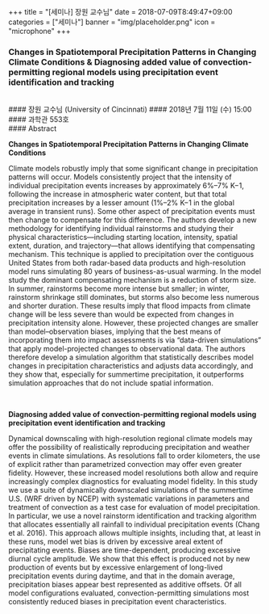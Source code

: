 +++
title = "[세미나] 장원 교수님"
date = 2018-07-09T8:49:47+09:00
categories = ["세미나"]
banner = "img/placeholder.png"
icon = "microphone"
+++
### Changes in Spatiotemporal Precipitation Patterns in Changing Climate Conditions & Diagnosing added value of convection-permitting regional models using precipitation event identification and tracking
<br>
#### 장원 교수님 (University of Cincinnati)
#### 2018년 7월 11일 (수) 15:00
#### 과학관 553호
<br>
#### Abstract

**Changes in Spatiotemporal Precipitation Patterns in Changing Climate Conditions**

Climate models robustly imply that some significant change in precipitation patterns will occur. Models consistently project that the intensity of individual precipitation events increases by approximately 6%–7% K−1, following the increase in atmospheric water content, but that total precipitation increases by a lesser amount (1%–2% K−1 in the global average in transient runs). Some other aspect of precipitation events must then change to compensate for this difference. The authors develop a new methodology for identifying individual rainstorms and studying their physical characteristics—including starting location, intensity, spatial extent, duration, and trajectory—that allows identifying that compensating mechanism. This technique is applied to precipitation over the contiguous United States from both radar-based data products and high-resolution model runs simulating 80 years of business-as-usual warming. In the model study the dominant compensating mechanism is a reduction of storm size. In summer, rainstorms become more intense but smaller; in winter, rainstorm shrinkage still dominates, but storms also become less numerous and shorter duration. These results imply that flood impacts from climate change will be less severe than would be expected from changes in precipitation intensity alone. However, these projected changes are smaller than model–observation biases, implying that the best means of incorporating them into impact assessments is via “data-driven simulations” that apply model-projected changes to observational data. The authors therefore develop a simulation algorithm that statistically describes model changes in precipitation characteristics and adjusts data accordingly, and they show that, especially for summertime precipitation, it outperforms simulation approaches that do not include spatial information.


<br>

**Diagnosing added value of convection-permitting regional models using precipitation event identification and tracking**

Dynamical downscaling with high-resolution regional climate models may offer the possibility of realistically reproducing precipitation and weather events in climate simulations. As resolutions fall to order kilometers, the use of explicit rather than parametrized convection may offer even greater fidelity. However, these increased model resolutions both allow and require increasingly complex diagnostics for evaluating model fidelity. In this study we use a suite of dynamically downscaled simulations of the summertime U.S. (WRF driven by NCEP) with systematic variations in parameters and treatment of convection as a test case for evaluation of model precipitation. In particular, we use a novel rainstorm identification and tracking algorithm that allocates essentially all rainfall to individual precipitation events (Chang et al. 2016). This approach allows multiple insights, including that, at least in these runs, model wet bias is driven by excessive areal extent of precipitating events. Biases are time-dependent, producing excessive diurnal cycle amplitude. We show that this effect is produced not by new production of events but by excessive enlargement of long-lived precipitation events during daytime, and that in the domain average, precipitation biases appear best represented as additive offsets. Of all model configurations evaluated, convection-permitting simulations most consistently reduced biases in precipitation event characteristics.